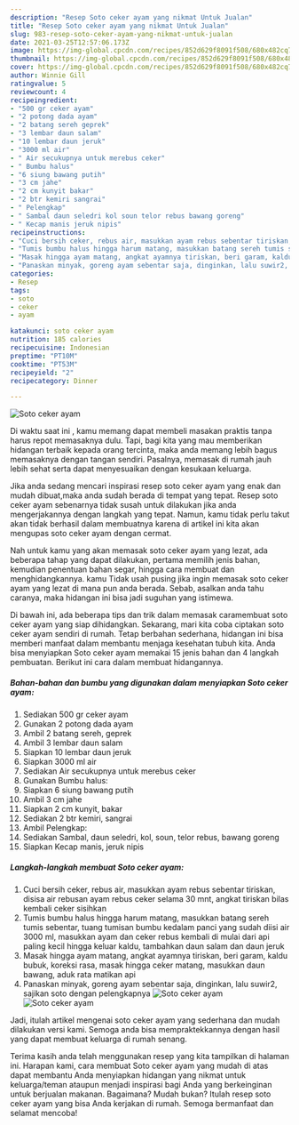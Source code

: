 ```yaml
---
description: "Resep Soto ceker ayam yang nikmat Untuk Jualan"
title: "Resep Soto ceker ayam yang nikmat Untuk Jualan"
slug: 983-resep-soto-ceker-ayam-yang-nikmat-untuk-jualan
date: 2021-03-25T12:57:06.173Z
image: https://img-global.cpcdn.com/recipes/852d629f8091f508/680x482cq70/soto-ceker-ayam-foto-resep-utama.jpg
thumbnail: https://img-global.cpcdn.com/recipes/852d629f8091f508/680x482cq70/soto-ceker-ayam-foto-resep-utama.jpg
cover: https://img-global.cpcdn.com/recipes/852d629f8091f508/680x482cq70/soto-ceker-ayam-foto-resep-utama.jpg
author: Winnie Gill
ratingvalue: 5
reviewcount: 4
recipeingredient:
- "500 gr ceker ayam"
- "2 potong dada ayam"
- "2 batang sereh geprek"
- "3 lembar daun salam"
- "10 lembar daun jeruk"
- "3000 ml air"
- " Air secukupnya untuk merebus ceker"
- " Bumbu halus"
- "6 siung bawang putih"
- "3 cm jahe"
- "2 cm kunyit bakar"
- "2 btr kemiri sangrai"
- " Pelengkap"
- " Sambal daun seledri kol soun telor rebus bawang goreng"
- " Kecap manis jeruk nipis"
recipeinstructions:
- "Cuci bersih ceker, rebus air, masukkan ayam rebus sebentar tiriskan, disisa air rebusan ayam rebus ceker selama 30 mnt, angkat tiriskan bilas kembali ceker sisihkan"
- "Tumis bumbu halus hingga harum matang, masukkan batang sereh tumis sebentar, tuang tumisan bumbu kedalam panci yang sudah diisi air 3000 ml, masukkan ayam dan ceker rebus kembali di mulai dari api paling kecil hingga keluar kaldu, tambahkan daun salam dan daun jeruk"
- "Masak hingga ayam matang, angkat ayamnya tiriskan, beri garam, kaldu bubuk, koreksi rasa, masak hingga ceker matang, masukkan daun bawang, aduk rata matikan api"
- "Panaskan minyak, goreng ayam sebentar saja, dinginkan, lalu suwir2, sajikan soto dengan pelengkapnya"
categories:
- Resep
tags:
- soto
- ceker
- ayam

katakunci: soto ceker ayam 
nutrition: 185 calories
recipecuisine: Indonesian
preptime: "PT10M"
cooktime: "PT53M"
recipeyield: "2"
recipecategory: Dinner

---
```



![Soto ceker ayam](https://img-global.cpcdn.com/recipes/852d629f8091f508/680x482cq70/soto-ceker-ayam-foto-resep-utama.jpg)

Di waktu  saat ini , kamu memang dapat membeli masakan praktis tanpa harus repot memasaknya dulu. Tapi, bagi kita yang mau memberikan hidangan terbaik kepada orang tercinta, maka anda memang lebih bagus memasaknya dengan tangan sendiri. Pasalnya, memasak di rumah jauh lebih sehat serta dapat menyesuaikan dengan kesukaan keluarga.

Jika anda sedang mencari inspirasi resep soto ceker ayam yang enak dan mudah dibuat,maka anda sudah berada di tempat yang tepat. Resep soto ceker ayam  sebenarnya tidak susah untuk dilakukan jika anda mengerjakannya dengan langkah yang tepat. Namun, kamu tidak perlu takut akan tidak berhasil dalam membuatnya 
karena di artikel ini kita akan mengupas soto ceker ayam dengan cermat.  



Nah untuk kamu yang akan memasak soto ceker ayam yang lezat, ada beberapa tahap yang dapat dilakukan, pertama memilih jenis bahan, kemudian penentuan bahan segar, hingga cara membuat dan menghidangkannya. kamu Tidak usah pusing jika ingin memasak soto ceker ayam yang lezat di mana pun anda berada. Sebab, asalkan anda  tahu caranya, maka hidangan ini bisa jadi suguhan yang istimewa.

Di bawah ini, ada beberapa tips dan trik dalam memasak caramembuat soto ceker ayam yang siap dihidangkan. Sekarang, mari kita coba ciptakan soto ceker ayam sendiri di rumah. Tetap berbahan sederhana, hidangan ini bisa memberi manfaat dalam membantu menjaga kesehatan tubuh kita. Anda bisa menyiapkan Soto ceker ayam memakai 15 jenis bahan dan 4 langkah pembuatan. Berikut ini cara dalam membuat hidangannya.

<!--inarticleads1-->

##### Bahan-bahan dan bumbu yang digunakan dalam menyiapkan Soto ceker ayam:

1. Sediakan 500 gr ceker ayam
1. Gunakan 2 potong dada ayam
1. Ambil 2 batang sereh, geprek
1. Ambil 3 lembar daun salam
1. Siapkan 10 lembar daun jeruk
1. Siapkan 3000 ml air
1. Sediakan  Air secukupnya untuk merebus ceker
1. Gunakan  Bumbu halus:
1. Siapkan 6 siung bawang putih
1. Ambil 3 cm jahe
1. Siapkan 2 cm kunyit, bakar
1. Sediakan 2 btr kemiri, sangrai
1. Ambil  Pelengkap:
1. Sediakan  Sambal, daun seledri, kol, soun, telor rebus, bawang goreng
1. Siapkan  Kecap manis, jeruk nipis




<!--inarticleads2-->

##### Langkah-langkah membuat Soto ceker ayam:

1. Cuci bersih ceker, rebus air, masukkan ayam rebus sebentar tiriskan, disisa air rebusan ayam rebus ceker selama 30 mnt, angkat tiriskan bilas kembali ceker sisihkan
1. Tumis bumbu halus hingga harum matang, masukkan batang sereh tumis sebentar, tuang tumisan bumbu kedalam panci yang sudah diisi air 3000 ml, masukkan ayam dan ceker rebus kembali di mulai dari api paling kecil hingga keluar kaldu, tambahkan daun salam dan daun jeruk
1. Masak hingga ayam matang, angkat ayamnya tiriskan, beri garam, kaldu bubuk, koreksi rasa, masak hingga ceker matang, masukkan daun bawang, aduk rata matikan api
1. Panaskan minyak, goreng ayam sebentar saja, dinginkan, lalu suwir2, sajikan soto dengan pelengkapnya
<img src="//assets-global.cpcdn.com/assets/icons/button_play-2c75c40dde080a61004c1f40b05d8f140eaff45d7e9e6481dc71c63d2e7c4909.png" alt="Soto ceker ayam"><img src="//assets-global.cpcdn.com/assets/icons/button_play-2c75c40dde080a61004c1f40b05d8f140eaff45d7e9e6481dc71c63d2e7c4909.png" alt="Soto ceker ayam">



Jadi, itulah artikel mengenai  soto ceker ayam  yang sederhana dan mudah dilakukan versi kami. Semoga anda bisa mempraktekkannya dengan hasil yang dapat membuat keluarga di rumah senang. 

Terima kasih anda telah menggunakan resep yang kita tampilkan di halaman ini. Harapan kami, cara membuat  Soto ceker ayam yang mudah di atas dapat membantu Anda menyiapkan hidangan yang nikmat untuk keluarga/teman ataupun menjadi inspirasi bagi Anda yang berkeinginan untuk berjualan makanan. Bagaimana? Mudah bukan? Itulah resep soto ceker ayam yang bisa Anda kerjakan di rumah. Semoga bermanfaat dan selamat mencoba!


